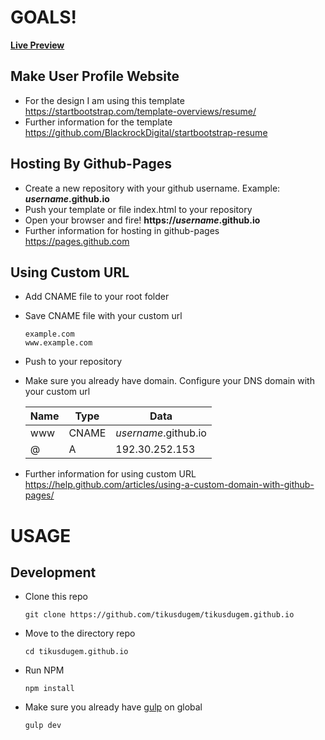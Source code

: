 # GOALS!

**[Live Preview](http://rothem.info/)**

## Make User Profile Website

- For the design I am using this template https://startbootstrap.com/template-overviews/resume/
- Further information for the template https://github.com/BlackrockDigital/startbootstrap-resume

## Hosting By Github-Pages

- Create a new repository with your github username. Example: ***username*.github.io**
- Push your template or file index.html to your repository
- Open your browser and fire! **https://*username*.github.io**
- Further information for hosting in github-pages https://pages.github.com

## Using Custom URL

- Add CNAME file to your root folder
- Save CNAME file with your custom url
    ```
    example.com
    www.example.com
    ```
- Push to your repository
- Make sure you already have domain. Configure your DNS domain with your custom url

    Name | Type | Data
    --- | --- | ---
    www | CNAME | *username*.github.io
    @ | A | 192.30.252.153

- Further information for using custom URL https://help.github.com/articles/using-a-custom-domain-with-github-pages/


# USAGE

## Development
- Clone this repo
    ```
    git clone https://github.com/tikusdugem/tikusdugem.github.io
    ```
- Move to the directory repo
    ```
    cd tikusdugem.github.io
    ```
- Run NPM
    ```
    npm install
    ```
- Make sure you already have [gulp](https://gulpjs.com/) on global
    ```
    gulp dev
    ```